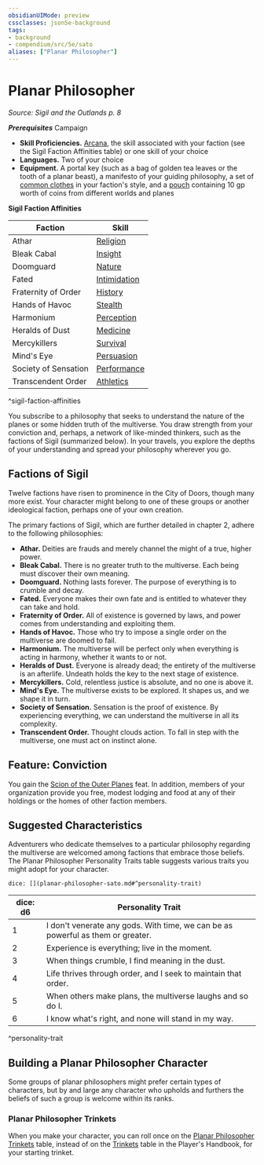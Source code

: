 ```yaml
---
obsidianUIMode: preview
cssclasses: json5e-background
tags:
- background
- compendium/src/5e/sato
aliases: ["Planar Philosopher"]
---
```

# Planar Philosopher
*Source: Sigil and the Outlands p. 8*  

***Prerequisites***  Campaign

- **Skill Proficiencies.** [Arcana](2-Mechanics/CLI/rules/skills.md#Arcana), the skill associated with your faction (see the Sigil Faction Affinities table) or one skill of your choice  
- **Languages.** Two of your choice  
- **Equipment.** A portal key (such as a bag of golden tea leaves or the tooth of a planar beast), a manifesto of your guiding philosophy, a set of [common clothes](2-Mechanics/CLI/items/common-clothes.md) in your faction's style, and a [pouch](2-Mechanics/CLI/items/pouch.md) containing 10 gp worth of coins from different worlds and planes  

**Sigil Faction Affinities**

| Faction | Skill |
|---------|-------|
| Athar | [Religion](2-Mechanics/CLI/rules/skills.md#Religion) |
| Bleak Cabal | [Insight](2-Mechanics/CLI/rules/skills.md#Insight) |
| Doomguard | [Nature](2-Mechanics/CLI/rules/skills.md#Nature) |
| Fated | [Intimidation](2-Mechanics/CLI/rules/skills.md#Intimidation) |
| Fraternity of Order | [History](2-Mechanics/CLI/rules/skills.md#History) |
| Hands of Havoc | [Stealth](2-Mechanics/CLI/rules/skills.md#Stealth) |
| Harmonium | [Perception](2-Mechanics/CLI/rules/skills.md#Perception) |
| Heralds of Dust | [Medicine](2-Mechanics/CLI/rules/skills.md#Medicine) |
| Mercykillers | [Survival](2-Mechanics/CLI/rules/skills.md#Survival) |
| Mind's Eye | [Persuasion](2-Mechanics/CLI/rules/skills.md#Persuasion) |
| Society of Sensation | [Performance](2-Mechanics/CLI/rules/skills.md#Performance) |
| Transcendent Order | [Athletics](2-Mechanics/CLI/rules/skills.md#Athletics) |
^sigil-faction-affinities

You subscribe to a philosophy that seeks to understand the nature of the planes or some hidden truth of the multiverse. You draw strength from your conviction and, perhaps, a network of like-minded thinkers, such as the factions of Sigil (summarized below). In your travels, you explore the depths of your understanding and spread your philosophy wherever you go.

## Factions of Sigil

Twelve factions have risen to prominence in the City of Doors, though many more exist. Your character might belong to one of these groups or another ideological faction, perhaps one of your own creation.

The primary factions of Sigil, which are further detailed in chapter 2, adhere to the following philosophies:

- **Athar.** Deities are frauds and merely channel the might of a true, higher power.  
- **Bleak Cabal.** There is no greater truth to the multiverse. Each being must discover their own meaning.  
- **Doomguard.** Nothing lasts forever. The purpose of everything is to crumble and decay.  
- **Fated.** Everyone makes their own fate and is entitled to whatever they can take and hold.  
- **Fraternity of Order.** All of existence is governed by laws, and power comes from understanding and exploiting them.  
- **Hands of Havoc.** Those who try to impose a single order on the multiverse are doomed to fail.  
- **Harmonium.** The multiverse will be perfect only when everything is acting in harmony, whether it wants to or not.  
- **Heralds of Dust.** Everyone is already dead; the entirety of the multiverse is an afterlife. Undeath holds the key to the next stage of existence.  
- **Mercykillers.** Cold, relentless justice is absolute, and no one is above it.  
- **Mind's Eye.** The multiverse exists to be explored. It shapes us, and we shape it in turn.  
- **Society of Sensation.** Sensation is the proof of existence. By experiencing everything, we can understand the multiverse in all its complexity.  
- **Transcendent Order.** Thought clouds action. To fall in step with the multiverse, one must act on instinct alone.  

## Feature: Conviction

You gain the [Scion of the Outer Planes](2-Mechanics/CLI/feats/scion-of-the-outer-planes-sato.md) feat. In addition, members of your organization provide you free, modest lodging and food at any of their holdings or the homes of other faction members.

## Suggested Characteristics

Adventurers who dedicate themselves to a particular philosophy regarding the multiverse are welcomed among factions that embrace those beliefs. The Planar Philosopher Personality Traits table suggests various traits you might adopt for your character.

`dice: [](planar-philosopher-sato.md#^personality-trait)`

| dice: d6 | Personality Trait |
|----------|-------------------|
| 1 | I don't venerate any gods. With time, we can be as powerful as them or greater. |
| 2 | Experience is everything; live in the moment. |
| 3 | When things crumble, I find meaning in the dust. |
| 4 | Life thrives through order, and I seek to maintain that order. |
| 5 | When others make plans, the multiverse laughs and so do I. |
| 6 | I know what's right, and none will stand in my way. |
^personality-trait

## Building a Planar Philosopher Character

Some groups of planar philosophers might prefer certain types of characters, but by and large any character who upholds and furthers the beliefs of such a group is welcome within its ranks.

### Planar Philosopher Trinkets

When you make your character, you can roll once on the [Planar Philosopher Trinkets](2-Mechanics/CLI/items/planar-philosopher-trinket-sato.md) table, instead of on the [Trinkets](2-Mechanics/CLI/items/trinket.md) table in the Player's Handbook, for your starting trinket.